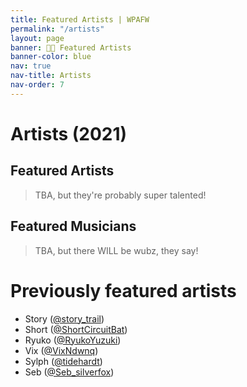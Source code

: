 ```yaml
---
title: Featured Artists | WPAFW
permalink: "/artists"
layout: page
banner: 👨‍🎨️ Featured Artists
banner-color: blue
nav: true
nav-title: Artists
nav-order: 7
---
```


# Artists (2021)

## Featured Artists

> TBA, but they're probably super talented!

## Featured Musicians

> TBA, but there WILL be wubz, they say!


# Previously featured artists

- Story ([@story_trail](https://twitter.com/story_trail))
- Short ([@ShortCircuitBat](https://twitter.com/ShortCircuitBat))
- Ryuko ([@RyukoYuzuki](https://twitter.com/RyukoYuzuki))
- Vix ([@VixNdwnq](https://twitter.com/VixNdwnq))
- Sylph ([@tidehardt](https://twitter.com/tidehardt))
- Seb ([@Seb_silverfox](https://twitter.com/Seb_silverfox/))